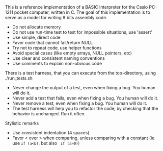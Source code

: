This is a reference implementation of a BASIC interpreter for the Casio PC-1211 pocket computer, written in C.
The goal of this implementation is to serve as a model for writing 8 bits assembly code.
* Do not allocate memory
* Do not use run-time test to test for impossible situations, use 'assert'
* Use simple, direct code
* Favor code that cannot fail/return NULL
* Try not to repeat code, use helper functions
* Avoid special cases (like empty arrays, NULL pointers, etc)
* Use clear and consistent naming conventions
* Use comments to explain non-obvious code

There is a test harness, that you can execute from the top-directory, using ./run_tests.sh
* Never change the output of a test, even when fixing a bug. You human will do it.
* Never add a test that fails, even when fixing a bug. You human will do it.
* Never remove a test, even when fixing a bug. You human will do it.
* The test harness will help you to refactor the code, by checking that the behavior is unchanged. Run it often.

Stylistic remarks
* Use consistent indentation (4 spaces)
* Favor < over > when comparing, unless comparing with a constant (ie: use ``if (a<b)``, but also `` if (a>0)``)
